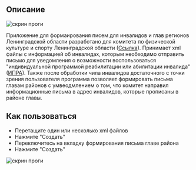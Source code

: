 <h2> Описание </h2>
<img src="https://github.com/user-attachments/assets/91a77269-1bdf-4633-ba2e-b0a5e054f430" alt="скрин проги">

Приложение для формаирования писем для инвалидов и глав регионов Ленинградской области разработано для комитета по физической культуре и спорту Ленинградской области (<a href="https://sport.lenobl.ru/" target="_blank">Ссылка</a>). Принимает xml файлы с информацией об инвалидах, которым необходимо отправить письмо для уведомления о возможности воспользоваться "индивидуальной программой реабилитации или абилитации инвалида" (<a href="https://47.gbmse.ru/reabilitaciya-i-abilitaciya-invalidov/" target="_blank">ИПРА</a>). Также после обработки чила инвалидов достаточного с точки зрения пользователя программа позволяет формировать письма главам районов с умвеодмлением о том, что комитет направил информационные письма в адрес инвалидов, которые прописаны в районе главы. 

<h2>Как пользоваться</h2>
  <ul>
    <li>Перетащите один или несколько xml файлов</li>
    <li>Нажмите "Создать"</li>
    <li>
      Переключитесь на вкладку формирования письма главе района 
    </li>
    <li>Нажмите "Создать"</li>
  </ul>

<img src="https://github.com/user-attachments/assets/91a77269-1bdf-4633-ba2e-b0a5e054f430" alt="скрин проги">
